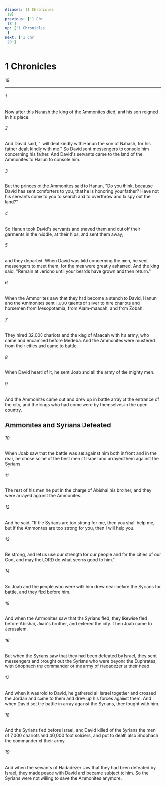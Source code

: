 ```yaml
---
Aliases: [1 Chronicles 19]
previous: ['1 Chr 18']
up: ['1 Chronicles']
next: ['1 Chr 20']
---
```

# 1 Chronicles 19

***
 

###### 1 
Now after this Nahash the king of the Ammonites died, and his son reigned in his place.  

###### 2 
And David said, "I will deal kindly with Hanun the son of Nahash, for his father dealt kindly with me." So David sent messengers to console him concerning his father. And David's servants came to the land of the Ammonites to Hanun to console him.  

###### 3 
But the princes of the Ammonites said to Hanun, "Do you think, because David has sent comforters to you, that he is honoring your father? Have not his servants come to you to search and to overthrow and to spy out the land?"  

###### 4 
So Hanun took David's servants and shaved them and cut off their garments in the middle, at their hips, and sent them away;  

###### 5 
and they departed. When David was told concerning the men, he sent messengers to meet them, for the men were greatly ashamed. And the king said, "Remain at Jericho until your beards have grown and then return."  

###### 6 
When the Ammonites saw that they had become a stench to David, Hanun and the Ammonites sent 1,000 talents of silver to hire chariots and horsemen from Mesopotamia, from Aram-maacah, and from Zobah.  

###### 7 
They hired 32,000 chariots and the king of Maacah with his army, who came and encamped before Medeba. And the Ammonites were mustered from their cities and came to battle.  

###### 8 
When David heard of it, he sent Joab and all the army of the mighty men.  

###### 9 
And the Ammonites came out and drew up in battle array at the entrance of the city, and the kings who had come were by themselves in the open country.  ## Ammonites and Syrians Defeated  

###### 10 
When Joab saw that the battle was set against him both in front and in the rear, he chose some of the best men of Israel and arrayed them against the Syrians.  

###### 11 
The rest of his men he put in the charge of Abishai his brother, and they were arrayed against the Ammonites.  

###### 12 
And he said, "If the Syrians are too strong for me, then you shall help me, but if the Ammonites are too strong for you, then I will help you.  

###### 13 
Be strong, and let us use our strength for our people and for the cities of our God, and may the LORD do what seems good to him."  

###### 14 
So Joab and the people who were with him drew near before the Syrians for battle, and they fled before him.  

###### 15 
And when the Ammonites saw that the Syrians fled, they likewise fled before Abishai, Joab's brother, and entered the city. Then Joab came to Jerusalem.  

###### 16 
But when the Syrians saw that they had been defeated by Israel, they sent messengers and brought out the Syrians who were beyond the Euphrates, with Shophach the commander of the army of Hadadezer at their head.  

###### 17 
And when it was told to David, he gathered all Israel together and crossed the Jordan and came to them and drew up his forces against them. And when David set the battle in array against the Syrians, they fought with him.  

###### 18 
And the Syrians fled before Israel, and David killed of the Syrians the men of 7,000 chariots and 40,000 foot soldiers, and put to death also Shophach the commander of their army.  

###### 19 
And when the servants of Hadadezer saw that they had been defeated by Israel, they made peace with David and became subject to him. So the Syrians were not willing to save the Ammonites anymore.
